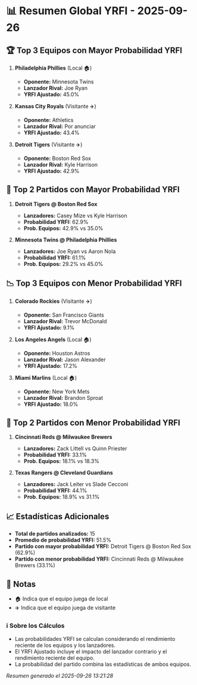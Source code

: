 # 📊 Resumen Global YRFI - 2025-09-26

## 🏆 Top 3 Equipos con Mayor Probabilidad YRFI

1. **Philadelphia Phillies** (Local 🏠)
   - **Oponente:** Minnesota Twins
   - **Lanzador Rival:** Joe Ryan
   - **YRFI Ajustado:** 45.0%

2. **Kansas City Royals** (Visitante ✈️)
   - **Oponente:** Athletics
   - **Lanzador Rival:** Por anunciar
   - **YRFI Ajustado:** 43.4%

3. **Detroit Tigers** (Visitante ✈️)
   - **Oponente:** Boston Red Sox
   - **Lanzador Rival:** Kyle Harrison
   - **YRFI Ajustado:** 42.9%

## 🎯 Top 2 Partidos con Mayor Probabilidad YRFI

1. **Detroit Tigers @ Boston Red Sox**
   - **Lanzadores:** Casey Mize vs Kyle Harrison
   - **Probabilidad YRFI:** 62.9%
   - **Prob. Equipos:** 42.9% vs 35.0%

2. **Minnesota Twins @ Philadelphia Phillies**
   - **Lanzadores:** Joe Ryan vs Aaron Nola
   - **Probabilidad YRFI:** 61.1%
   - **Prob. Equipos:** 29.2% vs 45.0%

## 📉 Top 3 Equipos con Menor Probabilidad YRFI

1. **Colorado Rockies** (Visitante ✈️)
   - **Oponente:** San Francisco Giants
   - **Lanzador Rival:** Trevor McDonald
   - **YRFI Ajustado:** 9.1%

2. **Los Angeles Angels** (Local 🏠)
   - **Oponente:** Houston Astros
   - **Lanzador Rival:** Jason Alexander
   - **YRFI Ajustado:** 17.2%

3. **Miami Marlins** (Local 🏠)
   - **Oponente:** New York Mets
   - **Lanzador Rival:** Brandon Sproat
   - **YRFI Ajustado:** 18.0%

## 🛑 Top 2 Partidos con Menor Probabilidad YRFI

1. **Cincinnati Reds @ Milwaukee Brewers**
   - **Lanzadores:** Zack Littell vs Quinn Priester
   - **Probabilidad YRFI:** 33.1%
   - **Prob. Equipos:** 18.1% vs 18.3%

2. **Texas Rangers @ Cleveland Guardians**
   - **Lanzadores:** Jack Leiter vs Slade Cecconi
   - **Probabilidad YRFI:** 44.1%
   - **Prob. Equipos:** 18.9% vs 31.1%

## 📈 Estadísticas Adicionales

- **Total de partidos analizados:** 15
- **Promedio de probabilidad YRFI:** 51.5%
- **Partido con mayor probabilidad YRFI:** Detroit Tigers @ Boston Red Sox (62.9%)
- **Partido con menor probabilidad YRFI:** Cincinnati Reds @ Milwaukee Brewers (33.1%)

## 📝 Notas

- 🏠 Indica que el equipo juega de local
- ✈️ Indica que el equipo juega de visitante

### ℹ️ Sobre los Cálculos
- Las probabilidades YRFI se calculan considerando el rendimiento reciente de los equipos y los lanzadores.
- El YRFI Ajustado incluye el impacto del lanzador contrario y el rendimiento reciente del equipo.
- La probabilidad del partido combina las estadísticas de ambos equipos.

*Resumen generado el 2025-09-26 13:21:28*